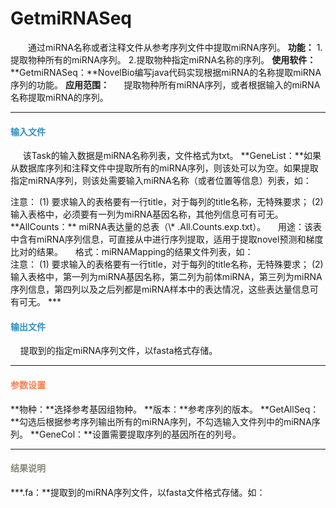 # GetmiRNASeq
　　通过miRNA名称或者注释文件从参考序列文件中提取miRNA序列。
**功能：**
1.提取物种所有的miRNA序列。
2.提取物种指定miRNA名称的序列。
**使用软件：**
　　	**GetmiRNASeq：**NovelBio编写java代码实现根据miRNA的名称提取miRNA序列的功能。
**应用范围：**
&nbsp;&nbsp;&nbsp;&nbsp;&nbsp;提取物种所有miRNA序列，或者根据输入的miRNA名称提取miRNA的序列。

***
#### **<i class="fa fa-dot-circle-o" aria-hidden="true" style="color:#3090C7"></i><span style="color:#3090C7"> 输入文件**
&nbsp;&nbsp;&nbsp;&nbsp;&nbsp;该Task的输入数据是miRNA名称列表，文件格式为txt。 
**GeneList：**如果从数据库序列和注释文件中提取所有的miRNA序列，则该处可以为空。如果提取指定miRNA序列，则该处需要输入miRNA名称（或者位置等信息）列表，如：
<div style="text-align:center">
	<img data-src="1.jpg" width="200px" ></img>
</div>
注意：
(1)	要求输入的表格要有一行title，对于每列的title名称，无特殊要求；
(2)	输入表格中，必须要有一列为miRNA基因名称，其他列信息可有可无。
**AllCounts：** miRNA表达量的总表（\* .All.Counts.exp.txt）。
&nbsp;&nbsp;&nbsp;&nbsp;用途：该表中含有miRNA序列信息，可直接从中进行序列提取，适用于提取novel预测和梯度比对的结果。
&nbsp;&nbsp;&nbsp;&nbsp;格式：miRNAMapping的结果文件列表，如：
<div style="text-align:center">
	<img data-src="2.jpg" width="600px" ></img>
</div>
注意：
(1)	要求输入的表格要有一行title，对于每列的title名称，无特殊要求；
(2)	输入表格中，第一列为miRNA基因名称，第二列为前体miRNA，第三列为miRNA 序列信息，第四列以及之后列都是miRNA样本中的表达情况，这些表达量信息可有可无。
***

#### **<i class="fa fa-dot-circle-o" aria-hidden="true" style="color:#3090C7"></i><span style="color:#3090C7"> 输出文件**
&nbsp;&nbsp;&nbsp;&nbsp;提取到的指定miRNA序列文件，以fasta格式存储。
***

#### **<i class="fa fa-cog" aria-hidden="true" style="color:#F88158"></i> <span style="color:#F88158">参数设置**
**物种：**选择参考基因组物种。
**版本：**参考序列的版本。
**GetAllSeq：**勾选后根据参考序列输出所有的miRNA序列，不勾选输入文件列中的miRNA序列。
**GeneCol：**设置需要提取序列的基因所在的列号。
***

#### **<i class="fa fa-file-text" aria-hidden="true" style="color:#848b79"></i><span style="color:#848b79"> 结果说明**　
**\*.fa：**提取到的miRNA序列文件，以fasta文件格式存储。如：
<div style="text-align:center">
<img data-src="3.jpg" width="600px" ></img>
</div>&nbsp;